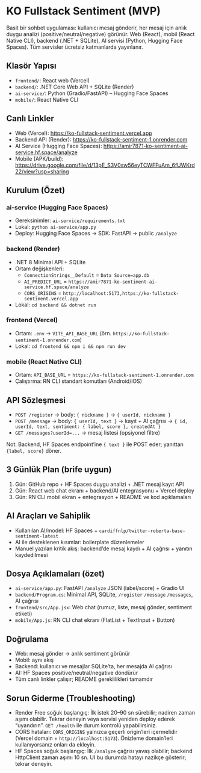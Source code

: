 # KO Fullstack Sentiment (MVP)

Basit bir sohbet uygulaması: kullanıcı mesaj gönderir, her mesaj için anlık duygu analizi (positive/neutral/negative) görünür. Web (React), mobil (React Native CLI), backend (.NET + SQLite), AI servisi (Python, Hugging Face Spaces). Tüm servisler ücretsiz katmanlarda yayınlanır.

## Klasör Yapısı
- `frontend/`: React web (Vercel)
- `backend/`: .NET Core Web API + SQLite (Render)
- `ai-service/`: Python (Gradio/FastAPI) – Hugging Face Spaces
- `mobile/`: React Native CLI

## Canlı Linkler
- Web (Vercel): https://ko-fullstack-sentiment.vercel.app
- Backend API (Render): https://ko-fullstack-sentiment-1.onrender.com
- AI Service (Hugging Face Spaces): https://amir7871-ko-sentiment-ai-service.hf.space/analyze
- Mobile (APK/build): https://drive.google.com/file/d/13pE_S3V0sw56eyTCWFFuAm_6fUWKrd22/view?usp=sharing

## Kurulum (Özet)
### ai-service (Hugging Face Spaces)
- Gereksinimler: `ai-service/requirements.txt`
- Lokal: `python ai-service/app.py`
- Deploy: Hugging Face Spaces → SDK: FastAPI → public `/analyze`

### backend (Render)
- .NET 8 Minimal API + SQLite
- Ortam değişkenleri:
  - `ConnectionStrings__Default` = `Data Source=app.db`
  - `AI_PREDICT_URL` = `https://amir7871-ko-sentiment-ai-service.hf.space/analyze`
  - `CORS_ORIGINS` = `http://localhost:5173,https://ko-fullstack-sentiment.vercel.app`
- Lokal: `cd backend && dotnet run`

### frontend (Vercel)
- Ortam: `.env` → `VITE_API_BASE_URL` (örn. `https://ko-fullstack-sentiment-1.onrender.com`)
- Lokal: `cd frontend && npm i && npm run dev`

### mobile (React Native CLI)
- Ortam: `API_BASE_URL` = `https://ko-fullstack-sentiment-1.onrender.com`
- Çalıştırma: RN CLI standart komutları (Android/iOS)

## API Sözleşmesi
- `POST /register` → body: `{ nickname }` → `{ userId, nickname }`
- `POST /message` → body: `{ userId, text }` → kayıt + AI çağrısı → `{ id, userId, text, sentiment: { label, score }, createdAt }`
- `GET /messages?userId=...` → mesaj listesi (opsiyonel filtre)

Not: Backend, HF Spaces endpoint’ine `{ text }` ile POST eder; yanıttan `{label, score}` döner.

## 3 Günlük Plan (brife uygun)
1. Gün: GitHub repo + HF Spaces duygu analizi + .NET mesaj kayıt API
2. Gün: React web chat ekranı + backend/AI entegrasyonu + Vercel deploy
3. Gün: RN CLI mobil ekran + entegrasyon + README ve kod açıklamaları

## AI Araçları ve Sahiplik
- Kullanılan AI/model: HF Spaces + `cardiffnlp/twitter-roberta-base-sentiment-latest`
- AI ile desteklenen kısımlar: boilerplate düzenlemeler
- Manuel yazılan kritik akış: backend’de mesaj kaydı + AI çağrısı + yanıtın kaydedilmesi

## Dosya Açıklamaları (özet)
- `ai-service/app.py`: FastAPI `/analyze` JSON (label/score) + Gradio UI
- `backend/Program.cs`: Minimal API, SQLite, `/register` `/message` `/messages`, AI çağrısı
- `frontend/src/App.jsx`: Web chat (rumuz, liste, mesaj gönder, sentiment etiketi)
- `mobile/App.js`: RN CLI chat ekranı (FlatList + TextInput + Button)

## Doğrulama
- Web: mesaj gönder → anlık sentiment görünür
- Mobil: aynı akış
- Backend: kullanıcı ve mesajlar SQLite’ta, her mesajda AI çağrısı
- AI: HF Spaces positive/neutral/negative döndürür
- Tüm canlı linkler çalışır; README gereklilikleri tamamdır

## Sorun Giderme (Troubleshooting)
- Render Free soğuk başlangıç: İlk istek 20–90 sn sürebilir; nadiren zaman aşımı olabilir. Tekrar deneyin veya servisi yeniden deploy ederek “uyandırın”. `GET /health` ile durum kontrolü yapabilirsiniz.
- CORS hataları: `CORS_ORIGINS` yalnızca geçerli origin’leri içermelidir (Vercel domain + `http://localhost:5173`). Önizleme domain’leri kullanıyorsanız onları da ekleyin.
- HF Spaces soğuk başlangıç: İlk `/analyze` çağrısı yavaş olabilir; backend HttpClient zaman aşımı 10 sn. UI bu durumda hatayı nazikçe gösterir; tekrar deneyin.
